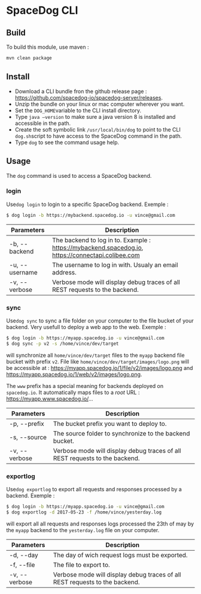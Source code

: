 # SpaceDog CLI

## Build

To build this module, use maven :

```sh
mvn clean package
```

## Install

- Download a CLI bundle fron the github release page : https://github.com/spacedog-io/spacedog-server/releases.
- Unzip the bundle on your linux or mac computer wherever you want. 
- Set the `DOG_HOME`variable to the CLI install directory.
- Type `java —version` to make sure a java version 8 is installed and accessible in the path.
- Create the soft symbolic link `/usr/local/bin/dog` to point to the CLI `dog.sh`script to have access to the SpaceDog command in the path.
- Type `dog` to see the command usage help.



## Usage

The `dog` command is used to access a SpaceDog backend.

### login

Use`dog login` to login to a specific SpaceDog backend. Exemple :

```sh
$ dog login -b https://mybackend.spacedog.io -u vince@gmail.com
```

| Parameters     | Description                              |
| -------------- | ---------------------------------------- |
| -b, --backend  | The backend to log in to. Example : https://mybackend.spacedog.io, https://connectapi.colibee.com |
| -u, --username | The username to log in with. Usualy an email address. |
| -v, --verbose  | Verbose mode will display debug traces of all REST requests to the backend. |

### sync

Use`dog sync` to sync a file folder on your computer to the file bucket of your backend. Very usefull to deploy a web app to the web. Exemple :

```sh
$ dog login -b https://myapp.spacedog.io -u vince@gmail.com
$ dog sync -p v2 -s /home/vince/dev/target
```

will synchronize all `home/vince/dev/target` files to the `myapp` backend file bucket with prefix `v2`. File like `home/vince/dev/target/images/logo.png` will be accessible at : https://myapp.spacedog.io/1/file/v2/images/logo.png and https://myapp.spacedog.io/1/web/v2/images/logo.png.

The `www` prefix has a special meaning for backends deployed on `spacedog.io`. It automatically maps files to a *root* URL : https://myapp.www.spacedog.io/...


| Parameters    | Description                              |
| ------------- | ---------------------------------------- |
| -p, --prefix  | The bucket prefix you want to deploy to. |
| -s, --source  | The source folder to synchronize to the backend bucket. |
| -v, --verbose | Verbose mode will display debug traces of all REST requests to the backend. |


### exportlog

Use`dog exportlog` to export all requests and responses processed by a backend. Exemple :

```sh
$ dog login -b https://myapp.spacedog.io -u vince@gmail.com
$ dog exportlog -d 2017-05-23 -f /home/vince/yesterday.log
```

will export all all requests and responses logs processed the 23th of may by the `myapp` backend to the `yesterday.log` file on your computer.

| Parameters    | Description                              |
| ------------- | ---------------------------------------- |
| -d, --day     | The day of wich request logs must be exported. |
| -f, --file    | The file to export to.                   |
| -v, --verbose | Verbose mode will display debug traces of all REST requests to the backend. |
